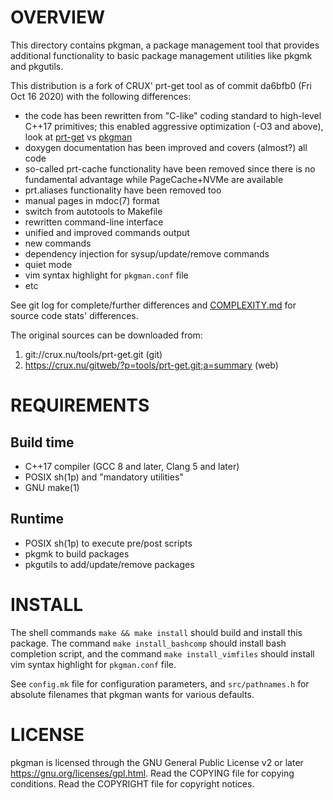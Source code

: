 OVERVIEW
========

This directory contains pkgman, a package management tool that provides
additional functionality to basic package management utilities like pkgmk and
pkgutils.

This distribution is a fork of CRUX' prt-get tool as of commit da6bfb0 (Fri Oct
16 2020) with the following differences:
  * the code has been rewritten from "C-like" coding standard to high-level
    C++17 primitives; this enabled aggressive optimization (-O3 and above),
    look at [prt-get][1] vs [pkgman][2]
  * doxygen documentation has been improved and covers (almost?) all code
  * so-called prt-cache functionality have been removed since there is no
    fundamental advantage while PageCache+NVMe are available
  * prt.aliases functionality have been removed too
  * manual pages in mdoc(7) format
  * switch from autotools to Makefile
  * rewritten command-line interface
  * unified and improved commands output
  * new commands
  * dependency injection for sysup/update/remove commands
  * quiet mode
  * vim syntax highlight for `pkgman.conf` file
  * etc

See git log for complete/further differences and [COMPLEXITY.md][3] for source
code stats' differences.

[1]: https://crux.nu/ports/crux-3.7/core/prt-get/README
[2]: https://github.com/zeppe-lin/pkgsrc-core/blob/master/pkgman/Pkgfile#L14
[3]: https://github.com/zeppe-lin/pkgman/blob/master/COMPLEXITY.md

The original sources can be downloaded from:
  1. git://crux.nu/tools/prt-get.git                        (git)
  2. https://crux.nu/gitweb/?p=tools/prt-get.git;a=summary  (web)


REQUIREMENTS
============

Build time
----------
  * C++17 compiler (GCC 8 and later, Clang 5 and later)
  * POSIX sh(1p) and "mandatory utilities"
  * GNU make(1)

Runtime
-------
  * POSIX sh(1p) to execute pre/post scripts
  * pkgmk to build packages
  * pkgutils to add/update/remove packages


INSTALL
=======

The shell commands `make && make install` should build and install this
package.  The command `make install_bashcomp` should install bash completion
script, and the command `make install_vimfiles` should install vim syntax
highlight for `pkgman.conf` file.

See `config.mk` file for configuration parameters, and `src/pathnames.h` for
absolute filenames that pkgman wants for various defaults.


LICENSE
=======

pkgman is licensed through the GNU General Public License v2 or later
<https://gnu.org/licenses/gpl.html>.
Read the COPYING file for copying conditions.
Read the COPYRIGHT file for copyright notices.
